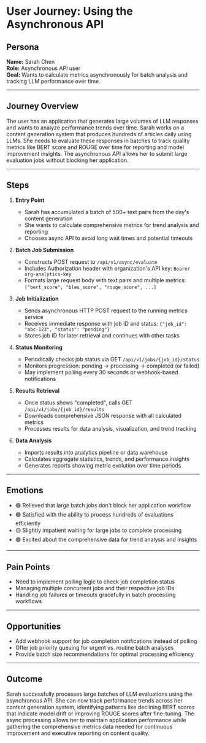 # User Journey: Using the Asynchronous API

## Persona

**Name:** Sarah Chen  
**Role:** Asynchronous API user  
**Goal:** Wants to calculate metrics asynchronously for batch analysis and tracking LLM performance over time.

---

## Journey Overview

The user has an application that generates large volumes of LLM responses and wants to analyze performance trends over time. Sarah works on a content generation system that produces hundreds of articles daily using LLMs. She needs to evaluate these responses in batches to track quality metrics like BERT score and ROUGE over time for reporting and model improvement insights. The asynchronous API allows her to submit large evaluation jobs without blocking her application.

---

## Steps

1. **Entry Point**

   - Sarah has accumulated a batch of 500+ text pairs from the day's content generation
   - She wants to calculate comprehensive metrics for trend analysis and reporting
   - Chooses async API to avoid long wait times and potential timeouts

2. **Batch Job Submission**

   - Constructs POST request to `/api/v1/async/evaluate`
   - Includes Authorization header with organization's API key: `Bearer org-analytics-key`
   - Formats large request body with text pairs and multiple metrics: `["bert_score", "bleu_score", "rouge_score", ...]`

3. **Job Initialization**

   - Sends asynchronous HTTP POST request to the running metrics service
   - Receives immediate response with job ID and status: `{"job_id": "abc-123", "status": "pending"}`
   - Stores job ID for later retrieval and continues with other tasks

4. **Status Monitoring**

   - Periodically checks job status via GET `/api/v1/jobs/{job_id}/status`
   - Monitors progression: pending → processing → completed (or failed)
   - May implement polling every 30 seconds or webhook-based notifications

5. **Results Retrieval**

   - Once status shows "completed", calls GET `/api/v1/jobs/{job_id}/results`
   - Downloads comprehensive JSON response with all calculated metrics
   - Processes results for data analysis, visualization, and trend tracking

6. **Data Analysis**
   - Imports results into analytics pipeline or data warehouse
   - Calculates aggregate statistics, trends, and performance insights
   - Generates reports showing metric evolution over time periods

---

## Emotions

- 🟢 Relieved that large batch jobs don't block her application workflow
- 🟢 Satisfied with the ability to process hundreds of evaluations efficiently
- 🟡 Slightly impatient waiting for large jobs to complete processing
- 🟢 Excited about the comprehensive data for trend analysis and insights

---

## Pain Points

- Need to implement polling logic to check job completion status
- Managing multiple concurrent jobs and their respective job IDs
- Handling job failures or timeouts gracefully in batch processing workflows

---

## Opportunities

- Add webhook support for job completion notifications instead of polling
- Offer job priority queuing for urgent vs. routine batch analyses
- Provide batch size recommendations for optimal processing efficiency

---

## Outcome

Sarah successfully processes large batches of LLM evaluations using the asynchronous API. She can now track performance trends across her content generation system, identifying patterns like declining BERT scores that indicate model drift or improving ROUGE scores after fine-tuning. The async processing allows her to maintain application performance while gathering the comprehensive metrics data needed for continuous improvement and executive reporting on content quality.
